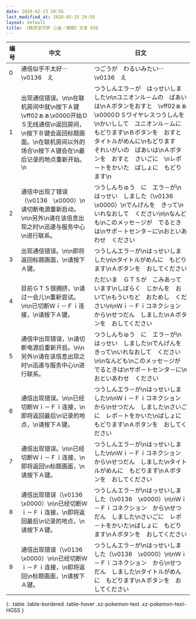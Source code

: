 ```yaml
---
date: 2020-02-23 20:56
last_modified_at: 2020-02-25 20:50
layout: default
title: 《精灵宝可梦 心金／魂银》文本 039
---
```

| 编号 | 中文 | 日文 |
| ---- | ---- | ---- |
| 0 | 通信似乎不太好⋯　\v0136　え | つごうが　わるいみたい⋯　\v0136　え |
| 1 | 出现通信错误。\n\n在联机房间中就\n按下Ａ键\vff02ぁぁ\x0000开始ＤＳ无线通信\n返回房间，\n按下Ｂ键会返回标题画面。\n在联机房间以外的场合\n按下Ａ键会在\n最后记录的地点重新开始。\n | つうしんエラ－が　はっせいしました\n\nユニオンル－ムの　ばあいは\nＡボタンをおすと　\vff02ぁぁ\x0000ＤＳワイヤレスつうしんを\nかいしして　ユニオンル－ムに　もどります\nＢボタンを　おすと　タイトルがめんに\nもどります　それいがいの　ばあいは\nＡボタンを　おすと　さいごに　\nレポ－トをかいた　ばしょに　もどります\n |
| 2 | 通信中出现了错误（\v0136　\x0000）\n请切断电源重新启动。\n\n另外\n请在该信息出现之时\n迅速与服务中心\n进行联系。 | つうしんちゅう　に　エラ－が\nはっせい　しました（\v0136　\x0000）\nでんげんを　きって\nいれなおして　ください\n\nなんども\nこのメッセ－ジが　でるときは\nサポ－トセンタ－に\nおといあわせ　ください |
| 3 | 出现通信错误。\n\n即将返回标题画面，\n请按下Ａ键。 | つうしんエラ－が\nはっせいしました\n\nタイトルがめんに　もどります\nＡボタンを　おしてください |
| 4 | 目前ＧＴＳ很拥挤，\n请过一会儿\n重新尝试。\n\n已切断Ｗｉ－Ｆｉ连接，\n请按下Ａ键。 | ただいま　ＧＴＳが　こみあっています\nしばらく　じかんを　おいて\nもういちど　おためし　ください\n\nＷｉ－Ｆｉコネクション　から\nせつだん　しました\nＡボタンを　おしてください |
| 5 | 通信中出现错误，\n请切断电源后重新开启。\n\n另外\n请在该信息出现之时\n迅速与服务中心\n进行联系。 | つうしんちゅう　に　エラ－が\nはっせい　しました\nでんげんを　きって\nいれなおして　ください\n\nなんども\nこのメッセ－ジが　でるときは\nサポ－トセンタ－に\nおといあわせ　ください |
| 6 | 通信出现错误。\n\n已经切断Ｗｉ－Ｆｉ连接，\n即将返回最后\n记录的地点，\n请按下Ａ键。 | つうしんエラ－が\nはっせいしました\n\nＷｉ－Ｆｉコネクション　から\nせつだん　しました\nさいごに　レポ－トをかいた\nばしょに　もどります\nＡボタンを　おしてください |
| 7 | 通信出现错误。\n\n已经切断Ｗｉ－Ｆｉ连接，\n即将返回\n标题画面，\n请按下Ａ键。 | つうしんエラ－が\nはっせいしました\n\nＷｉ－Ｆｉコネクション　から\nせつだん　しました\nタイトルがめんに　もどります\nＡボタンを　おしてください |
| 8 | 通信出现错误（\v0136　\x0000）\n\n已经切断Ｗｉ－Ｆｉ连接，\n即将返回最后\n记录的地点，\n请按下Ａ键。 | つうしんエラ－が\nはっせいしました（\v0136　\x0000）\n\nＷｉ－Ｆｉコネクション　から\nせつだん　しました\nさいごに　レポ－トをかいた\nばしょに　もどります\nＡボタンを　おしてください |
| 9 | 通信出现错误（\v0136　\x0000）\n\n已经切断Ｗｉ－Ｆｉ连接，\n即将返回\n标题画面，\n请按下Ａ键。 | つうしんエラ－が\nはっせいしました（\v0136　\x0000）\n\nＷｉ－Ｆｉコネクション　から\nせつだん　しました\nタイトルがめんに　もどります\nＡボタンを　おしてください |
{: .table .table-bordered .table-hover .xz-pokemon-text .xz-pokemon-text-HGSS }
